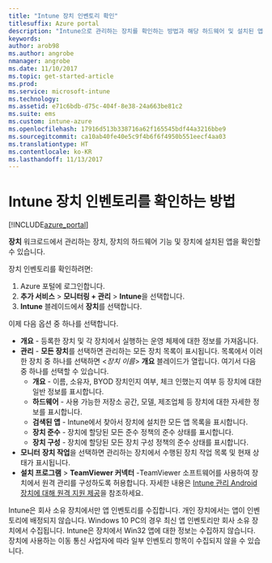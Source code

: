 ```yaml
---
title: "Intune 장치 인벤토리 확인"
titlesuffix: Azure portal
description: "Intune으로 관리하는 장치를 확인하는 방법과 해당 하드웨어 및 설치된 앱을 파악하는 방법을 알아봅니다.\""
keywords: 
author: arob98
ms.author: angrobe
nmanager: angrobe
ms.date: 11/10/2017
ms.topic: get-started-article
ms.prod: 
ms.service: microsoft-intune
ms.technology: 
ms.assetid: e71c6bdb-d75c-404f-8e38-24a663be81c2
ms.suite: ems
ms.custom: intune-azure
ms.openlocfilehash: 17916d513b338716a62f165545bdf44a3216bbe9
ms.sourcegitcommit: ca10ab40fe40e5c9f4b6f6f4950b551eecf4aa03
ms.translationtype: HT
ms.contentlocale: ko-KR
ms.lasthandoff: 11/13/2017
---
```

# <a name="how-to-view-intune-device-inventory"></a>Intune 장치 인벤토리를 확인하는 방법


[!INCLUDE[azure_portal](./includes/azure_portal.md)]

**장치** 워크로드에서 관리하는 장치, 장치의 하드웨어 기능 및 장치에 설치된 앱을 확인할 수 있습니다. 

장치 인벤토리를 확인하려면:

1. Azure 포털에 로그인합니다.
2. **추가 서비스** > **모니터링 + 관리** > **Intune**을 선택합니다.
3. **Intune** 블레이드에서 **장치**를 선택합니다.

이제 다음 옵션 중 하나를 선택합니다.

- **개요** - 등록한 장치 및 각 장치에서 실행하는 운영 체제에 대한 정보를 가져옵니다.
- **관리** - **모든 장치**를 선택하면 관리하는 모든 장치 목록이 표시됩니다.
    목록에서 이러한 장치 중 하나를 선택하면 <*장치 이름*> **개요** 블레이드가 열립니다. 여기서 다음 중 하나를 선택할 수 있습니다.
    - **개요** - 이름, 소유자, BYOD 장치인지 여부, 체크 인했는지 여부 등 장치에 대한 일반 정보를 표시합니다.
    - **하드웨어** - 사용 가능한 저장소 공간, 모델, 제조업체 등 장치에 대한 자세한 정보를 표시합니다.
    - **검색된 앱** - Intune에서 찾아서 장치에 설치한 모든 앱 목록을 표시합니다.
    - **장치 준수** - 장치에 할당된 모든 준수 정책의 준수 상태를 표시합니다.
    - **장치 구성** - 장치에 할당된 모든 장치 구성 정책의 준수 상태를 표시합니다.
- **모니터** **장치 작업**을 선택하면 관리하는 장치에서 수행된 장치 작업 목록 및 현재 상태가 표시됩니다.
- **설치 프로그램** > **TeamViewer 커넥터** -TeamViewer 소프트웨어를 사용하여 장치에서 원격 관리를 구성하도록 허용합니다. 자세한 내용은 [Intune 관리 Android 장치에 대해 원격 지원 제공](/intune/device-profile-android-teamviewer)을 참조하세요.

Intune은 회사 소유 장치에서만 앱 인벤토리를 수집합니다. 개인 장치에서는 앱이 인벤토리에 배정되지 않습니다. Windows 10 PC의 경우 최신 앱 인벤토리만 회사 소유 장치에서 수집됩니다. Intune은 장치에서 Win32 앱에 대한 정보는 수집하지 않습니다. 장치에 사용하는 이동 통신 사업자에 따라 일부 인벤토리 항목이 수집되지 않을 수 있습니다.
